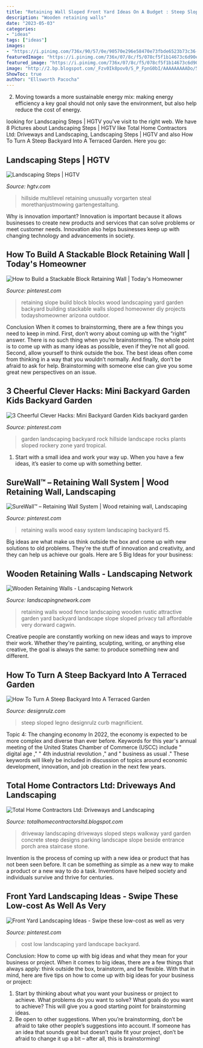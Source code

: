 ```yaml
---
title: "Retaining Wall Sloped Front Yard Ideas On A Budget : Steep Sloped Legno Designrulz Curb Magnificient"
description: "Wooden retaining walls"
date: "2023-05-03"
categories:
- "ideas"
tags: ["ideas"]
images:
- "https://i.pinimg.com/736x/90/57/0e/90570e296e58470e73fbde6523b73c36--outdoor-projects-outdoor-ideas.jpg"
featuredImage: "https://i.pinimg.com/736x/07/8c/f5/078cf5f1b14673c6d90ef3acd6d869ea--retaining-walls-easy-retaining-wall-ideas.jpg"
featured_image: "https://i.pinimg.com/736x/07/8c/f5/078cf5f1b14673c6d90ef3acd6d869ea--retaining-walls-easy-retaining-wall-ideas.jpg"
image: "http://2.bp.blogspot.com/_Fzv0Ik8pov0/S_P_FpnG0bI/AAAAAAAAADo/5Z5goWd4CKY/s1600/P1020834.JPG"
ShowToc: true
author: "Ellsworth Pacocha"
---
```



2. Moving towards a more sustainable energy mix: making energy efficiency a key goal should not only save the environment, but also help reduce the cost of energy.

	

		
looking for Landscaping Steps | HGTV you've visit to the right web. We have 8 Pictures about Landscaping Steps | HGTV like Total Home Contractors Ltd: Driveways and Landscaping, Landscaping Steps | HGTV and also How To Turn A Steep Backyard Into A Terraced Garden. Here you go:
		
    
## Landscaping Steps | HGTV

<img loading=lazy src="https://hgtvhome.sndimg.com/content/dam/images/grdn/fullset/2013/2/5/0/CI_cali-home-stone-slab-steps-and-patio.jpg.rend.hgtvcom.616.822.suffix/1464097828599.jpeg" onerror="this.onerror=null;this.src='https://tse1.mm.bing.net/th?id=OIP.LOowvArWVeoGzHE5sEaGbQHaJ5&amp;pid=15.1';" alt="Landscaping Steps | HGTV">

_Source: hgtv.com_

>hillside multilevel retaining unusually vorgarten steal morethanjustmowing gartengestaltung. 

	

Why is innovation important?
Innovation is important because it allows businesses to create new products and services that can solve problems or meet customer needs. Innovation also helps businesses keep up with changing technology and advancements in society.

    
## How To Build A Stackable Block Retaining Wall | Today&#039;s Homeowner

<img loading=lazy src="https://i.pinimg.com/736x/90/57/0e/90570e296e58470e73fbde6523b73c36--outdoor-projects-outdoor-ideas.jpg" onerror="this.onerror=null;this.src='https://tse2.mm.bing.net/th?id=OIP._QV2LXVbzzZY0XahXTvEyQHaDo&amp;pid=15.1';" alt="How to Build a Stackable Block Retaining Wall | Today&#039;s Homeowner">

_Source: pinterest.com_

>retaining slope build block blocks wood landscaping yard garden backyard building stackable walls sloped homeowner diy projects todayshomeowner arizona outdoor. 

	

Conclusion
When it comes to brainstorming, there are a few things you need to keep in mind. First, don’t worry about coming up with the “right” answer. There is no such thing when you’re brainstorming. The whole point is to come up with as many ideas as possible, even if they’re not all good. Second, allow yourself to think outside the box. The best ideas often come from thinking in a way that you wouldn’t normally. And finally, don’t be afraid to ask for help. Brainstorming with someone else can give you some great new perspectives on an issue.

    
## 3 Cheerful Clever Hacks: Mini Backyard Garden Kids Backyard Garden

<img loading=lazy src="https://i.pinimg.com/736x/46/2a/70/462a70a11b1adef8ddac45615f5c591e.jpg" onerror="this.onerror=null;this.src='https://tse1.mm.bing.net/th?id=OIP.J0sOa7Fb3W5cSlQqPanMvAHaFe&amp;pid=15.1';" alt="3 Cheerful Clever Hacks: Mini Backyard Garden Kids backyard garden">

_Source: pinterest.com_

>garden landscaping backyard rock hillside landscape rocks plants sloped rockery zone yard tropical. 

	

1. Start with a small idea and work your way up. When you have a few ideas, it’s easier to come up with something better.

    
## SureWall™ – Retaining Wall System | Wood Retaining Wall, Landscaping

<img loading=lazy src="https://i.pinimg.com/736x/07/8c/f5/078cf5f1b14673c6d90ef3acd6d869ea--retaining-walls-easy-retaining-wall-ideas.jpg" onerror="this.onerror=null;this.src='https://tse4.mm.bing.net/th?id=OIP.7xAXssZ_DW3fQm1K2iEmCwHaEg&amp;pid=15.1';" alt="SureWall™ – Retaining Wall System | Wood retaining wall, Landscaping">

_Source: pinterest.com_

>retaining walls wood easy system landscaping backyard f5. 

	

Big ideas are what make us think outside the box and come up with new solutions to old problems. They're the stuff of innovation and creativity, and they can help us achieve our goals. Here are 5 Big Ideas for your business: 

    
## Wooden Retaining Walls - Landscaping Network

<img loading=lazy src="http://images.landscapingnetwork.com/pictures/images/900x705Max/site_8/rustic-fence-cagwin-dorward_3779.jpg" onerror="this.onerror=null;this.src='https://tse1.mm.bing.net/th?id=OIP.clkhvXvZva-7PBfb91i-YQHaFM&amp;pid=15.1';" alt="Wooden Retaining Walls - Landscaping Network">

_Source: landscapingnetwork.com_

>retaining walls wood fence landscaping wooden rustic attractive garden yard backyard landscape slope sloped privacy tall affordable very dorward cagwin. 

	

Creative people are constantly working on new ideas and ways to improve their work. Whether they're painting, sculpting, writing, or anything else creative, the goal is always the same: to produce something new and different.

    
## How To Turn A Steep Backyard Into A Terraced Garden

<img loading=lazy src="https://cdn.designrulz.com/wp-content/uploads/2014/09/terraced-garden-designrulz-idea-10.jpg" onerror="this.onerror=null;this.src='https://tse2.mm.bing.net/th?id=OIP.KFS0WXurlocHF2GiarlnCwHaEA&amp;pid=15.1';" alt="How To Turn A Steep Backyard Into A Terraced Garden">

_Source: designrulz.com_

>steep sloped legno designrulz curb magnificient. 

	

Topic 4: The changing economy
In 2022, the economy is expected to be more complex and diverse than ever before. Keywords for this year's annual meeting of the United States Chamber of Commerce (USCC) include " digital age ," " 4th industrial revolution ," and " business as usual ." 
These keywords will likely be included in discussion of topics around economic development, innovation, and job creation in the next few years.

    
## Total Home Contractors Ltd: Driveways And Landscaping

<img loading=lazy src="http://2.bp.blogspot.com/_Fzv0Ik8pov0/S_P_FpnG0bI/AAAAAAAAADo/5Z5goWd4CKY/s1600/P1020834.JPG" onerror="this.onerror=null;this.src='https://tse2.mm.bing.net/th?id=OIP.0WYUSMIzIjOhzYgjxoyErgHaJ4&amp;pid=15.1';" alt="Total Home Contractors Ltd: Driveways and Landscaping">

_Source: totalhomecontractorsltd.blogspot.com_

>driveway landscaping driveways sloped steps walkway yard garden concrete steep designs parking landscape slope beside entrance porch area staircase stone. 

	

Invention is the process of coming up with a new idea or product that has not been seen before. It can be something as simple as a new way to make a product or a new way to do a task. Inventions have helped society and individuals survive and thrive for centuries.

    
## Front Yard Landscaping Ideas - Swipe These Low-cost As Well As Very

<img loading=lazy src="https://i.pinimg.com/736x/ac/27/d8/ac27d84dfcd512fd1a8e1fdf6080745e.jpg" onerror="this.onerror=null;this.src='https://tse2.mm.bing.net/th?id=OIP.uFTVh5-SGr0rJ3DUzbgsTAHaKS&amp;pid=15.1';" alt="Front Yard Landscaping Ideas - Swipe these low-cost as well as very">

_Source: pinterest.com_

>cost low landscaping yard landscape backyard. 

	

Conclusion: How to come up with big ideas and what they mean for your business or project.
When it comes to big ideas, there are a few things that always apply: think outside the box, brainstorm, and be flexible. With that in mind, here are five tips on how to come up with big ideas for your business or project: 
1. Start by thinking about what you want your business or project to achieve. What problems do you want to solve? What goals do you want to achieve? This will give you a good starting point for brainstorming ideas. 
2. Be open to other suggestions. When you’re brainstorming, don’t be afraid to take other people’s suggestions into account. If someone has an idea that sounds great but doesn’t quite fit your project, don’t be afraid to change it up a bit – after all, this is brainstorming! 

